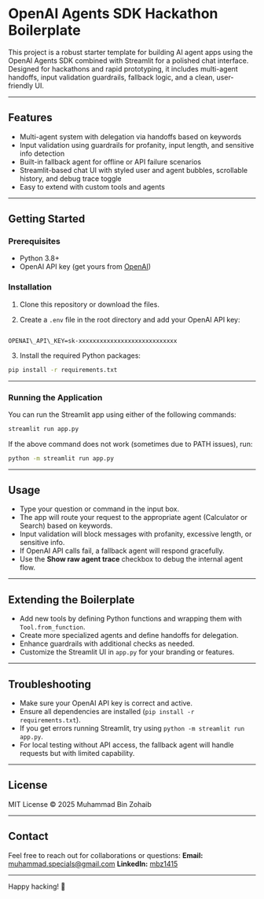 # OpenAI Agents SDK Hackathon Boilerplate

This project is a robust starter template for building AI agent apps using the OpenAI Agents SDK combined with Streamlit for a polished chat interface.  
Designed for hackathons and rapid prototyping, it includes multi-agent handoffs, input validation guardrails, fallback logic, and a clean, user-friendly UI.

---

## Features

- Multi-agent system with delegation via handoffs based on keywords
- Input validation using guardrails for profanity, input length, and sensitive info detection
- Built-in fallback agent for offline or API failure scenarios
- Streamlit-based chat UI with styled user and agent bubbles, scrollable history, and debug trace toggle
- Easy to extend with custom tools and agents

---

## Getting Started

### Prerequisites

- Python 3.8+
- OpenAI API key (get yours from [OpenAI](https://platform.openai.com/account/api-keys))

### Installation

1. Clone this repository or download the files.

2. Create a `.env` file in the root directory and add your OpenAI API key:

```

OPENAI\_API\_KEY=sk-xxxxxxxxxxxxxxxxxxxxxxxxxxxx

````

3. Install the required Python packages:

```bash
pip install -r requirements.txt
````

---

### Running the Application

You can run the Streamlit app using either of the following commands:

```bash
streamlit run app.py
```

If the above command does not work (sometimes due to PATH issues), run:

```bash
python -m streamlit run app.py
```

---

## Usage

* Type your question or command in the input box.
* The app will route your request to the appropriate agent (Calculator or Search) based on keywords.
* Input validation will block messages with profanity, excessive length, or sensitive info.
* If OpenAI API calls fail, a fallback agent will respond gracefully.
* Use the **Show raw agent trace** checkbox to debug the internal agent flow.

---

## Extending the Boilerplate

* Add new tools by defining Python functions and wrapping them with `Tool.from_function`.
* Create more specialized agents and define handoffs for delegation.
* Enhance guardrails with additional checks as needed.
* Customize the Streamlit UI in `app.py` for your branding or features.

---

## Troubleshooting

* Make sure your OpenAI API key is correct and active.
* Ensure all dependencies are installed (`pip install -r requirements.txt`).
* If you get errors running Streamlit, try using `python -m streamlit run app.py`.
* For local testing without API access, the fallback agent will handle requests but with limited capability.

---

## License

MIT License © 2025 Muhammad Bin Zohaib

---

## Contact

Feel free to reach out for collaborations or questions:
**Email:** [muhammad.specials@gmail.com](mailto:muhammad.specials@gmail.com)
**LinkedIn:** [mbz1415](https://www.linkedin.com/in/mbz1415/)

---

Happy hacking! 🚀